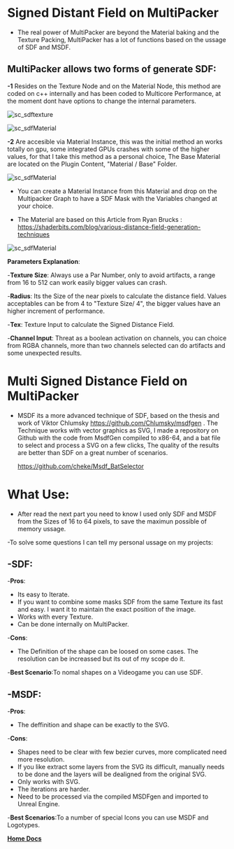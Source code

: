 # Signed Distant Field on MultiPacker

- The real power of MultiPacker are beyond the Material baking and the Texture Packing, MultiPacker has a lot of functions based on the ussage of SDF and MSDF.

## MultiPacker allows two forms of generate SDF:

**-1** Resides on the Texture Node and on the Material Node, this method are coded on c++ internally and has been coded to Multicore Performance, at the moment dont have options to change the internal parameters.
  
  ![sc_sdftexture](/MultiPacker/Images/sc_sdftexture.jpg)
  
  ![sc_sdfMaterial](/MultiPacker/Images/sc_sdfMaterial.jpg)
  
**-2** Are accesible via Material Instance, this was the initial method an works totally on gpu, some integrated GPUs crashes with some of the higher values, for that I take this method as a personal choice, The Base Material are located on the Plugin Content,  "Material / Base" Folder.

![sc_sdfMaterial](/MultiPacker/Images/sc_materialsdf.jpg)

- You can create a Material Instance from this Material and drop on the Multipacker Graph to have a SDF Mask with the Variables changed at your choice.
  
- The Material are based on this Article from Ryan Brucks : https://shaderbits.com/blog/various-distance-field-generation-techniques
  
![sc_sdfMaterial](/MultiPacker/Images/sc_SDFMaterialShow.jpg)

**Parameters Explanation**:

-**Texture Size**: Always use a Par Number, only to avoid artifacts, a range from 16 to 512 can work easily bigger values can crash.
   
-**Radius**: Its the Size of the near pixels to calculate the distance field. Values acceptables can be from 4 to "Texture Size/ 4", the bigger values have an higher increment of performance.
   
-**Tex**: Texture Input to calculate the Signed Distance Field.

-**Channel Input**: Threat as a boolean activation on channels, you can choice from RGBA channels, more than two channels selected can do artifacts and some unexpected results.

# Multi Signed Distance Field on MultiPacker

- MSDF its a more advanced technique of SDF, based on the thesis and work of Viktor Chlumsky https://github.com/Chlumsky/msdfgen .
The Technique works with vector graphics as SVG, I made a repository on Github with the code from MsdfGen compiled to x86-64, and a bat file to select and process a SVG on a few clicks, The quality of the results are better than SDF on a great number of scenarios.

   https://github.com/cheke/Msdf_BatSelector
   
 # What Use:

- After read the next part you need to know I used only SDF and MSDF from the Sizes of 16 to 64 pixels, to save the maximun possible of memory ussage.
 
-To solve some questions I can tell my personal ussage on my projects:

## -**SDF**:

-**Pros**:
- Its easy to Iterate.
- If you want to combine some masks SDF from the same Texture its fast and easy. I want it to maintain the exact position of the image.
- Works with every Texture.
- Can be done internally on MultiPacker.

-**Cons**:
- The Definition of the shape can be loosed on some cases. The resolution can be increassed but its out of my scope do it.

-**Best Scenario**:To nomal shapes on a Videogame you can use SDF.

## -**MSDF**:

-**Pros**:
- The deffinition and shape can be exactly to the SVG.

-**Cons**:
- Shapes need to be clear with few bezier curves, more complicated need more resolution.
- If you like extract some layers from the SVG its difficult, manually needs to be done and the layers will be dealigned from the original SVG.
- Only works with SVG.
- The iterations are harder.
- Need to be processed via the compiled MSDFgen and imported to Unreal Engine.

-**Best Scenarios**:To a number of special Icons you can use MSDF and Logotypes.

[**Home Docs**](https://cheke.github.io/MultiPacker)

